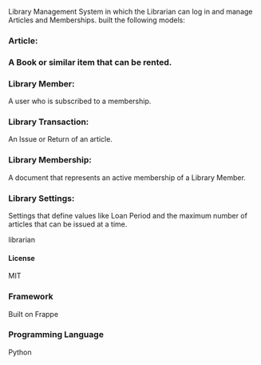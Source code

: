  Library Management System in which the Librarian can log in and manage Articles and Memberships.  built the following models:

### Article: 
### A Book or similar item that can be rented.
### Library Member: 
A user who is subscribed to a membership.
### Library Transaction: 
An Issue or Return of an article.
### Library Membership:
A document that represents an active membership of a Library Member.
### Library Settings: 
Settings that define values like Loan Period and the maximum number of articles that can be issued at a time.

librarian

#### License

MIT

### Framework
Built on Frappe 


### Programming Language 
Python
